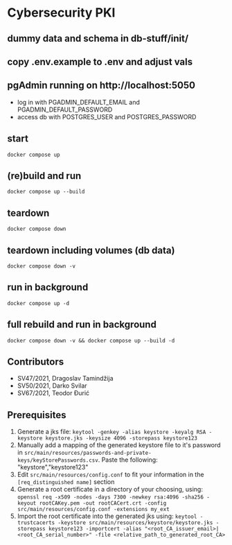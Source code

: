 # Cybersecurity PKI

## dummy data and schema in db-stuff/init/

## copy .env.example to .env and adjust vals

## pgAdmin running on http://localhost:5050
- log in with PGADMIN_DEFAULT_EMAIL and PGADMIN_DEFAULT_PASSWORD
- access db with POSTGRES_USER and POSTGRES_PASSWORD

## start
`docker compose up`

## (re)build and run
`docker compose up --build`

## teardown
`docker compose down`

## teardown including volumes (db data)
`docker compose down -v`

## run in background
`docker compose up -d`

## full rebuild and run in background
`docker compose down -v && docker compose up --build -d`

## Contributors
- SV47/2021, Dragoslav Tamindžija
- SV50/2021, Darko Svilar
- SV67/2021, Teodor Đurić

## Prerequisites
1. Generate a jks file:
`keytool -genkey -alias keystore -keyalg RSA -keystore keystore.jks -keysize 4096 -storepass keystore123`
2. Manually add a mapping of the generated keystore file to it's password in
`src/main/resources/passwords-and-private-keys/keyStorePasswords.csv`. Paste the following: "keystore","keystore123"
3. Edit `src/main/resources/config.conf` to fit your information in the `[req_distinguished name]` section
4. Generate a root certificate in a directory of your choosing, using: `openssl req -x509 -nodes -days 7300 -newkey
rsa:4096 -sha256 -keyout rootCAKey.pem -out rootCACert.crt -config src/main/resources/config.conf -extensions my_ext`
5. Import the root certificate into the generated jks using: `keytool -trustcacerts -keystore
src/main/resources/keystore/keystore.jks -storepass keystore123 -importcert -alias
"<root_CA_issuer_email>|<root_CA_serial_number>" -file <relative_path_to_generated_root_CA>`